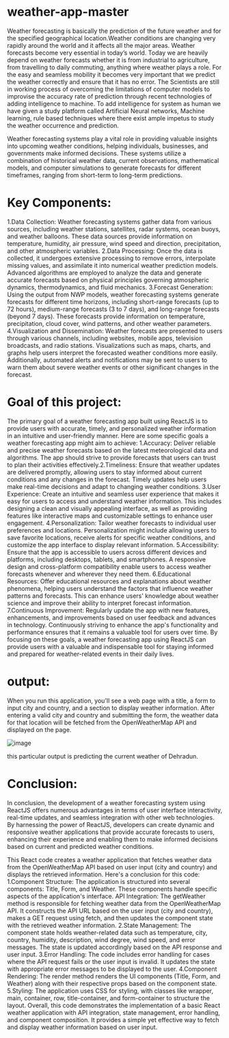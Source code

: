 # weather-app-master
Weather forecasting is basically the prediction of the future weather and for the specified geographical location.Weather conditions are changing very rapidly around the world and it affects all the major areas. Weather forecasts become very essential in today’s world. Today we are heavily depend on weather forecasts whether it is from industrial to agriculture, from travelling to daily commuting, anything where weather plays a role. For the easy and seamless mobility it becomes very important that we predict the weather correctly and ensure that it has no error. The Scientists are still in working process of overcoming the limitations of computer models to improvise the accuracy rate of prediction through recent technologies of adding intelligence to machine. To add intelligence for system as human we have given a study platform called Artificial Neural networks, Machine learning, rule based techniques where there exist ample impetus to study the weather occurrence and prediction.

Weather forecasting systems play a vital role in providing valuable insights into upcoming weather conditions, helping individuals, businesses, and governments make informed decisions. These systems utilize a combination of historical weather data, current observations, mathematical models, and computer simulations to generate forecasts for different timeframes, ranging from short-term to long-term predictions.

# Key Components:

1.Data Collection: Weather forecasting systems gather data from various sources, including weather stations, satellites, radar systems, ocean buoys, and weather balloons. These data sources provide information on temperature, humidity, air pressure, wind speed and direction, precipitation, and other atmospheric variables. 
2.Data Processing: Once the data is collected, it undergoes extensive processing to remove errors, interpolate missing values, and assimilate it into numerical weather prediction models. Advanced algorithms are employed to analyze the data and generate accurate forecasts based on physical principles governing atmospheric dynamics, thermodynamics, and fluid mechanics.
3.Forecast Generation: Using the output from NWP models, weather forecasting systems generate forecasts for different time horizons, including short-range forecasts (up to 72 hours), medium-range forecasts (3 to 7 days), and long-range forecasts (beyond 7 days). These forecasts provide information on temperature, precipitation, cloud cover, wind patterns, and other weather parameters.
4.Visualization and Dissemination: Weather forecasts are presented to users through various channels, including websites, mobile apps, television broadcasts, and radio stations. Visualizations such as maps, charts, and graphs help users interpret the forecasted weather conditions more easily. Additionally, automated alerts and notifications may be sent to users to warn them about severe weather events or other significant changes in the forecast.

# Goal of this project:

The primary goal of a weather forecasting app built using ReactJS is to provide users with accurate, timely, and personalized weather information in an intuitive and user-friendly manner. Here are some specific goals a weather forecasting app might aim to achieve:  1.Accuracy: Deliver reliable and precise weather forecasts based on the latest meteorological data and algorithms. The app should strive to provide forecasts that users can trust to plan their activities effectively.2.Timeliness: Ensure that weather updates are delivered promptly, allowing users to stay informed about current conditions and any changes in the forecast. Timely updates help users make real-time decisions and adapt to changing weather conditions. 3.User Experience: Create an intuitive and seamless user experience that makes it easy for users to access and understand weather information. This includes designing a clean and visually appealing interface, as well as providing features like interactive maps and customizable settings to enhance user engagement. 4.Personalization: Tailor weather forecasts to individual user preferences and locations. Personalization might include allowing users to save favorite locations, receive alerts for specific weather conditions, and customize the app interface to display relevant information. 5.Accessibility: Ensure that the app is accessible to users across different devices and platforms, including desktops, tablets, and smartphones. A responsive design and cross-platform compatibility enable users to access weather forecasts whenever and wherever they need them. 6.Educational Resources: Offer educational resources and explanations about weather phenomena, helping users understand the factors that influence weather patterns and forecasts. This can enhance users' knowledge about weather science and improve their ability to interpret forecast information. 7.Continuous Improvement: Regularly update the app with new features, enhancements, and improvements based on user feedback and advances in technology. Continuously striving to enhance the app's functionality and performance ensures that it remains a valuable tool for users over time. 
By focusing on these goals, a weather forecasting app using ReactJS can provide users with a valuable and indispensable tool for staying informed and prepared for weather-related events in their daily lives.
# output:
When you run this application, you'll see a web page with a title, a form to input city and country, and a section to display weather information. After entering a valid city and country and submitting the form, the weather data for that location will be fetched from the OpenWeatherMap API and displayed on the page. 

![image](https://github.com/user-attachments/assets/3aa50140-e766-4c1c-9652-a371248fd401)

 this particular output is predicting the current weather of Dehradun.

# Conclusion:
In conclusion, the development of a weather forecasting system using ReactJS offers numerous advantages in terms of user interface interactivity, real-time updates, and seamless integration with other web technologies. By harnessing the power of ReactJS, developers can create dynamic and responsive weather applications that provide accurate forecasts to users, enhancing their experience and enabling them to make informed decisions based on current and predicted weather conditions.

This React code creates a weather application that fetches weather data from the OpenWeatherMap API based on user input (city and country) and displays the retrieved information. Here's a conclusion for this code: 
1.Component Structure: The application is structured into several components: Title, Form, and Weather. These components handle specific aspects of the application's interface. API Integration: The getWeather method is responsible for fetching weather data from the OpenWeatherMap API. It constructs the API URL based on the user input (city and country), makes a GET request using fetch, and then updates the component state with the retrieved weather information. 
2.State Management: The component state holds weather-related data such as temperature, city, country, humidity, description, wind degree, wind speed, and error messages. The state is updated accordingly based on the API response and user input. 
3.Error Handling: The code includes error handling for cases where the API request fails or the user input is invalid. It updates the state with appropriate error messages to be displayed to the user. 
4.Component Rendering: The render method renders the UI components (Title, Form, and Weather) along with their respective props based on the component state.
5.Styling: The application uses CSS for styling, with classes like wrapper, main, container, row, title-container, and form-container to structure the layout.
Overall, this code demonstrates the implementation of a basic React weather application with API integration, state management, error handling, and component composition. It provides a simple yet effective way to fetch and display weather information based on user input.








